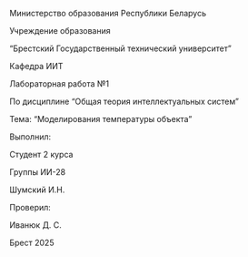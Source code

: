Министерство образования Республики Беларусь

Учреждение образования

“Брестский Государственный технический университет”

Кафедра ИИТ

Лабораторная работа №1

По дисциплине “Общая теория интеллектуальных систем”

Тема: “Моделирования температуры объекта”

Выполнил:

Студент 2 курса

Группы ИИ-28

Шумский И.Н.

Проверил:

Иванюк Д. С.

Брест 2025